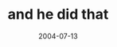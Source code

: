 ---
layout: base.njk
title : 'and he did that' 
view_title : 'and he did that' 
year : '2004' 
date : '2004-07-13' 
img_file : '/drawing/andhedidthat.png' 
html_file : 'andhedidthat' 
next_html : 'travellingwithoutmoving.html' 
year_order : '117' 
permalink : "title/{{html_file}}.html"
---